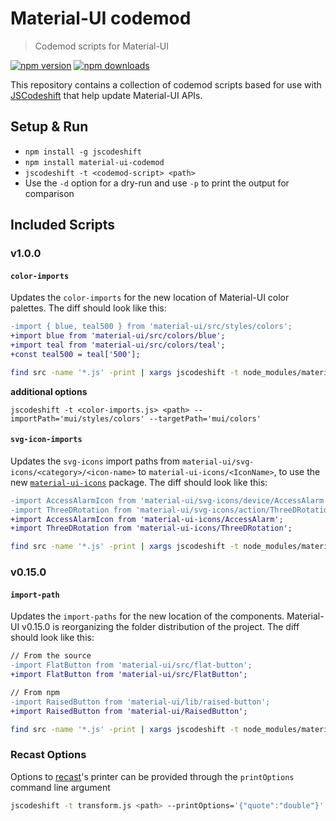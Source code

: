 # Material-UI codemod

> Codemod scripts for Material-UI

[![npm version](https://img.shields.io/npm/v/material-ui-codemod.svg?style=flat-square)](https://www.npmjs.com/package/material-ui-codemod)
[![npm downloads](https://img.shields.io/npm/dm/material-ui-codemod.svg?style=flat-square)](https://www.npmjs.com/package/material-ui-codemod)

This repository contains a collection of codemod scripts based for use with
[JSCodeshift](https://github.com/facebook/jscodeshift) that help update Material-UI
APIs.

## Setup & Run

- `npm install -g jscodeshift`
- `npm install material-ui-codemod`
- `jscodeshift -t <codemod-script> <path>`
- Use the `-d` option for a dry-run and use `-p` to print the output
  for comparison

## Included Scripts

### v1.0.0

#### `color-imports`

Updates the `color-imports` for the new location of Material-UI color palettes.
The diff should look like this:

```diff
-import { blue, teal500 } from 'material-ui/src/styles/colors';
+import blue from 'material-ui/src/colors/blue';
+import teal from 'material-ui/src/colors/teal';
+const teal500 = teal['500'];
```

```sh
find src -name '*.js' -print | xargs jscodeshift -t node_modules/material-ui-codemod/lib/v1.0.0/color-imports.js
```

**additional options**
```
jscodeshift -t <color-imports.js> <path> --importPath='mui/styles/colors' --targetPath='mui/colors'
```

#### `svg-icon-imports`

Updates the `svg-icons` import paths from `material-ui/svg-icons/<category>/<icon-name>` to `material-ui-icons/<IconName>`, to use the new [`material-ui-icons`](https://github.com/mui-org/material-ui/tree/v1-beta/packages/material-ui-icons) package.
The diff should look like this:

```diff
-import AccessAlarmIcon from 'material-ui/svg-icons/device/AccessAlarm';
-import ThreeDRotation from 'material-ui/svg-icons/action/ThreeDRotation';
+import AccessAlarmIcon from 'material-ui-icons/AccessAlarm';
+import ThreeDRotation from 'material-ui-icons/ThreeDRotation';
```

```sh
find src -name '*.js' -print | xargs jscodeshift -t node_modules/material-ui-codemod/lib/v1.0.0/svg-icon-imports.js
```

### v0.15.0

#### `import-path`

Updates the `import-paths` for the new location of the components.
Material-UI v0.15.0 is reorganizing the folder distribution of the project.
The diff should look like this:

```diff
// From the source
-import FlatButton from 'material-ui/src/flat-button';
+import FlatButton from 'material-ui/src/FlatButton';

// From npm
-import RaisedButton from 'material-ui/lib/raised-button';
+import RaisedButton from 'material-ui/RaisedButton';
```

```sh
find src -name '*.js' -print | xargs jscodeshift -t node_modules/material-ui-codemod/lib/v0.15.0/import-path.js
```

### Recast Options

Options to [recast](https://github.com/benjamn/recast)'s printer can be provided
through the `printOptions` command line argument

```sh
jscodeshift -t transform.js <path> --printOptions='{"quote":"double"}'
```
